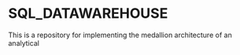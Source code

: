 # SQL_DATAWAREHOUSE
This is a repository for implementing the medallion architecture of an analytical 